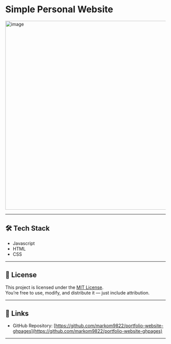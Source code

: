 # Simple Personal Website

<img width="991" height="592" alt="image" src="https://github.com/user-attachments/assets/26b40a01-7c8b-4319-bf69-6bd5a21fba24" />

  
---

## 🛠 Tech Stack

- Javascript
- HTML
- CSS

---

## 🪪 License

This project is licensed under the [MIT License](./LICENSE).  
You’re free to use, modify, and distribute it — just include attribution.

---

## 📎 Links

- GitHub Repository: [https://github.com/markom9822/portfolio-website-ghpages](https://github.com/markom9822/portfolio-website-ghpages)

---

